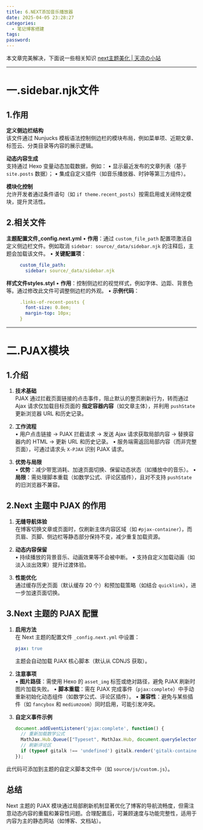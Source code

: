 ```yaml
---
title: 6.NEXT添加音乐播放器
date: 2025-04-05 23:28:27 
categories:
  - 笔记博客搭建
tags: 
password:
---
```


本文章完美解决，下面说一些相关知识
[next主题美化 | 天凉の小站](https://dusk-wind.github.io/2024/08/03/next%E4%B8%BB%E9%A2%98%E7%BE%8E%E5%8C%96/)

---

# 一.sidebar.njk文件
## 1.作用
**定义侧边栏结构**  
   该文件通过 Nunjucks 模板语法控制侧边栏的模块布局，例如菜单项、近期文章、标签云、分类目录等内容的展示逻辑。

**动态内容生成**  
   支持通过 Hexo 变量动态加载数据，例如：
   • 显示最近发布的文章列表（基于 `site.posts` 数据）；
   • 集成自定义插件（如音乐播放器、时钟等第三方组件）。

**模块化控制**  
   允许开发者通过条件语句（如 `if theme.recent_posts`）按需启用或关闭特定模块，提升灵活性。


## 2.相关文件
**主题配置文件_config.next.yml**
   • **作用**：通过 `custom_file_path` 配置项激活自定义侧边栏文件。例如取消 `sidebar: source/_data/sidebar.njk` 的注释后，主题会加载该文件。
   • **关键配置项**：
```yaml
     custom_file_path:
       sidebar: source/_data/sidebar.njk
```

**样式文件styles.styl**
   • **作用**：控制侧边栏的视觉样式，例如字体、边距、背景色等。通过修改此文件可调整侧边栏的外观。
   • **示例代码**：
```yaml
     .links-of-recent-posts {
       font-size: 0.8em;
       margin-top: 10px;
     }
```

---

# 二.PJAX模块
## 1.介绍
1. **技术基础**  
   PJAX 通过拦截页面链接的点击事件，阻止默认的整页刷新行为，转而通过 Ajax 请求仅加载目标页面的 **指定容器内容**（如文章主体），并利用 `pushState` 更新浏览器 URL 和历史记录。

2. **工作流程**  
   • 用户点击链接 → PJAX 拦截请求 → 发送 Ajax 请求获取局部内容 → 替换容器内的 HTML → 更新 URL 和历史记录。
   • 服务端需返回局部内容（而非完整页面），可通过请求头 `X-PJAX` 识别 PJAX 请求。

3. **优势与局限**  
   • **优势**：减少带宽消耗、加速页面切换、保留动态状态（如播放中的音乐）。
   • **局限**：需处理脚本重载（如数学公式、评论区插件），且对不支持 `pushState` 的旧浏览器不兼容。


## 2.Next 主题中 PJAX 的作用
1. **无缝导航体验**  
   在博客切换文章或页面时，仅刷新主体内容区域（如 `#pjax-container`），而页眉、页脚、侧边栏等静态部分保持不变，减少重复加载资源。

2. **动态内容保留**  
   • 持续播放的背景音乐、动画效果等不会被中断。
   • 支持自定义加载动画（如淡入淡出效果）提升过渡体验。

3. **性能优化**  
   通过缓存历史页面（默认缓存 20 个）和预加载策略（如结合 `quicklink`），进一步加速页面切换。


## 3.Next 主题的 PJAX 配置
1. **启用方法**  
   在 Next 主题的配置文件 `_config.next.yml` 中设置：
   ```yaml
   pjax: true
   ```
   主题会自动加载 PJAX 核心脚本（默认从 CDNJS 获取）。

2. **注意事项**  
   • **图片路径**：需使用 Hexo 的 `asset_img` 标签或绝对路径，避免 PJAX 刷新时图片加载失败。
   • **脚本重载**：需在 PJAX 完成事件（`pjax:complete`）中手动重新初始化动态组件（如数学公式、评论区插件）。
   • **兼容性**：避免与某些插件（如 `fancybox` 和 `mediumzoom`）同时启用，可能引发冲突。

3. **自定义事件示例**  
   ```javascript
   document.addEventListener('pjax:complete', function() {
     // 重新加载数学公式
     MathJax.Hub.Queue(["Typeset", MathJax.Hub, document.querySelector(".post-body")]);
     // 刷新评论区
     if (typeof gitalk !== 'undefined') gitalk.render('gitalk-container');
   });
   ```
此代码可添加到主题的自定义脚本文件中（如 `source/js/custom.js`）。

## 总结
Next 主题的 PJAX 模块通过局部刷新机制显著优化了博客的导航流畅度，但需注意动态内容的重载和兼容性问题。合理配置后，可兼顾速度与功能完整性，适用于内容为主的静态网站（如博客、文档站）。
